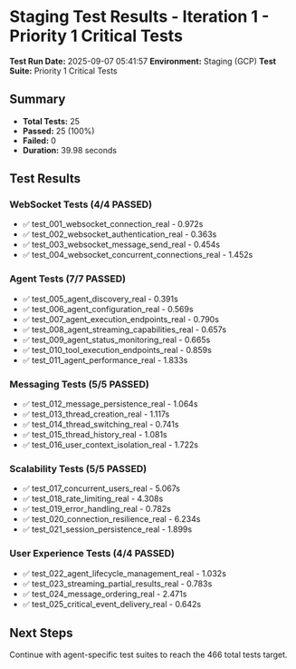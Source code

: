 # Staging Test Results - Iteration 1 - Priority 1 Critical Tests

**Test Run Date:** 2025-09-07 05:41:57
**Environment:** Staging (GCP)
**Test Suite:** Priority 1 Critical Tests

## Summary
- **Total Tests:** 25
- **Passed:** 25 (100%)
- **Failed:** 0
- **Duration:** 39.98 seconds

## Test Results

### WebSocket Tests (4/4 PASSED)
- ✅ test_001_websocket_connection_real - 0.972s
- ✅ test_002_websocket_authentication_real - 0.363s
- ✅ test_003_websocket_message_send_real - 0.454s
- ✅ test_004_websocket_concurrent_connections_real - 1.452s

### Agent Tests (7/7 PASSED)
- ✅ test_005_agent_discovery_real - 0.391s
- ✅ test_006_agent_configuration_real - 0.569s
- ✅ test_007_agent_execution_endpoints_real - 0.790s
- ✅ test_008_agent_streaming_capabilities_real - 0.657s
- ✅ test_009_agent_status_monitoring_real - 0.665s
- ✅ test_010_tool_execution_endpoints_real - 0.859s
- ✅ test_011_agent_performance_real - 1.833s

### Messaging Tests (5/5 PASSED)
- ✅ test_012_message_persistence_real - 1.064s
- ✅ test_013_thread_creation_real - 1.117s
- ✅ test_014_thread_switching_real - 0.741s
- ✅ test_015_thread_history_real - 1.081s
- ✅ test_016_user_context_isolation_real - 1.722s

### Scalability Tests (5/5 PASSED)
- ✅ test_017_concurrent_users_real - 5.067s
- ✅ test_018_rate_limiting_real - 4.308s
- ✅ test_019_error_handling_real - 0.782s
- ✅ test_020_connection_resilience_real - 6.234s
- ✅ test_021_session_persistence_real - 1.899s

### User Experience Tests (4/4 PASSED)
- ✅ test_022_agent_lifecycle_management_real - 1.032s
- ✅ test_023_streaming_partial_results_real - 0.783s
- ✅ test_024_message_ordering_real - 2.471s
- ✅ test_025_critical_event_delivery_real - 0.642s

## Next Steps
Continue with agent-specific test suites to reach the 466 total tests target.